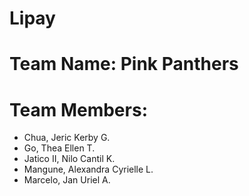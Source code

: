 # Lipay
# Team Name: Pink Panthers
# Team Members:
* Chua, Jeric Kerby G.
* Go, Thea Ellen T.
* Jatico II, Nilo Cantil K.
* Mangune, Alexandra Cyrielle L.
* Marcelo, Jan Uriel A.